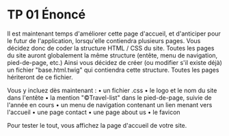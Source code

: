 # TP 01 Énoncé
Il est maintenant temps d'améliorer cette page d'accueil, et d'anticiper pour le futur de l'application, lorsqu'elle contiendra plusieurs pages. Vous décidez donc de coder la structure HTML / CSS du site.
Toutes les pages du site auront globalement la même structure (entête, menu de navigation, pied-de-page, etc.) Ainsi vous décidez de créer (ou modifier s'il existe déjà) un fichier "base.html.twig" qui contiendra cette structure. Toutes les pages hériteront de ce fichier. 

Vous y incluez dès maintenant : 
•	un fichier .css
•	le logo et le nom du site dans l'entête
•	la mention "©Travel-list" dans le pied-de-page, suivie de l'année en cours
•	un menu de navigation contenant un lien menant vers l'accueil
•	une page contact
•	une page about us
•	le favicon

Pour tester le tout, vous affichez la page d'accueil de votre site. 
